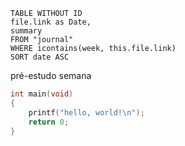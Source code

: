 ```dataview
TABLE WITHOUT ID
file.link as Date,
summary
FROM "journal"
WHERE icontains(week, this.file.link)
SORT date ASC
```
pré-estudo semana
```c
int main(void)
{
	printf("hello, world!\n");
	return 0;
}
```